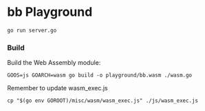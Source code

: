 
# bb Playground

    go run server.go
    
### Build

Build the Web Assembly module: 

    GOOS=js GOARCH=wasm go build -o playground/bb.wasm ./wasm.go

Remember to update wasm_exec.js

    cp "$(go env GOROOT)/misc/wasm/wasm_exec.js" ./js/wasm_exec.js
